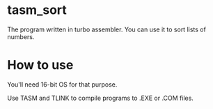 # tasm_sort
The program written in turbo assembler. You can use it to sort lists of numbers.

# How to use

You'll need 16-bit OS for that purpose.

Use TASM and TLINK to compile programs to .EXE or .COM files.
